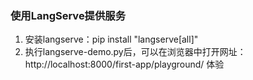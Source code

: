 ### 使用LangServe提供服务

1. 安装langserve：pip install "langserve[all]"
2. 执行langserve-demo.py后，可以在浏览器中打开网址：http://localhost:8000/first-app/playground/ 体验